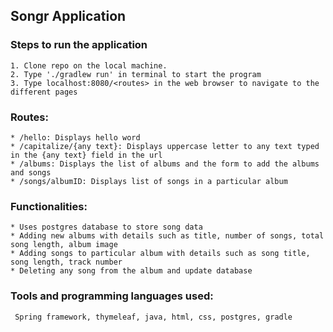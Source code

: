 ## Songr Application

### Steps to run the application
```
1. Clone repo on the local machine.
2. Type './gradlew run' in terminal to start the program
3. Type localhost:8080/<routes> in the web browser to navigate to the different pages
```

### Routes:
```
* /hello: Displays hello word
* /capitalize/{any text}: Displays uppercase letter to any text typed in the {any text} field in the url
* /albums: Displays the list of albums and the form to add the albums and songs
* /songs/albumID: Displays list of songs in a particular album
```

### Functionalities:
```
* Uses postgres database to store song data
* Adding new albums with details such as title, number of songs, total song length, album image
* Adding songs to particular album with details such as song title, song length, track number
* Deleting any song from the album and update database
```

### Tools and programming languages used:
```
 Spring framework, thymeleaf, java, html, css, postgres, gradle 
```